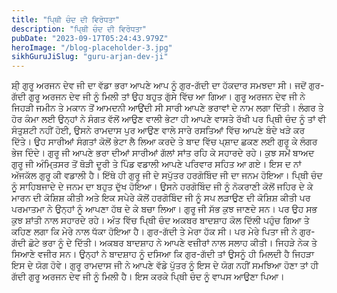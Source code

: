 ```yaml
---
title: "ਪਿ੍ਥੀ ਚੰਦ ਦੀ ਵਿਰੋਧਤਾ"
description: "ਪਿ੍ਥੀ ਚੰਦ ਦੀ ਵਿਰੋਧਤਾ"
pubDate: "2023-09-17T05:24:43.979Z"
heroImage: "/blog-placeholder-3.jpg"
sikhGuruJiSlug: "guru-arjan-dev-ji"
---
```


ਸ਼ੀ੍ ਗੁਰੂ ਅਰਜਨ ਦੇਵ ਜੀ ਦਾ ਵੱਡਾ ਭਰਾ ਆਪਣੇ ਆਪ ਨੂੰ ਗੁਰ-ਗੱਦੀ ਦਾ ਹੱਕਦਾਰ ਸਮਝਦਾ ਸੀ। ਜਦੋਂ ਗੁਰ-ਗੱਦੀ ਗੁਰੂ ਅਰਜਨ ਦੇਵ ਜੀ ਨੂੰ ਮਿਲੀ ਤਾਂ ਉਹ ਬਹੁਤ ਗੁੱਸੇ ਵਿੱਚ ਆ ਗਿਆ। ਗੁਰੂ ਅਰਜਨ ਦੇਵ ਜੀ ਨੇ ਜਿਹੜੀ ਜਮੀਨ ਤੇ ਮਕਾਨ ਤੋਂ ਆਮਦਨੀ ਆਉਂਦੀ ਸੀ ਸਾਰੀ ਆਪਣੇ ਭਰਾਵਾਂ ਦੇ ਨਾਮ ਲਗਾ ਦਿੱਤੀ। ਲੰਗਰ ਤੇ ਹੋਰ ਕੰਮਾ ਲਈ ਉਨ੍ਹਾਂ ਨੇ ਸੰਗਤ ਵੱਲੋਂ ਆਉਣ ਵਾਲੀ ਭੇਟਾ ਹੀ ਆਪਣੇ ਵਾਸਤੇ ਰੱਖੀ ਪਰ ਪਿ੍ਥੀ ਚੰਦ ਨੂੰ ਤਾਂ ਵੀ ਸੰਤੁਸ਼ਟੀ ਨਹੀਂ ਹੋਈ, ਉਸਨੇ ਰਾਮਦਾਸ ਪੁਰ ਆਉਣ ਵਾਲੇ ਸਾਰੇ ਰਸਤਿਆਂ ਵਿੱਚ ਆਪਣੇ ਬੰਦੇ ਖੜੇ ਕਰ ਦਿੱਤੇ। ਉਹ ਸਾਰੀਆਂ ਸੰਗਤਾਂ ਕੋਲੋਂ ਭੇਟਾ ਲੈ ਲਿਆ ਕਰਦੇ ਤੇ ਬਾਦ ਵਿੱਚ ਪ੍ਸ਼ਾਦ ਛਕਣ ਲਈ ਗੁਰੂ ਕੇ ਲੰਗਰ ਭੇਜ ਦਿੰਦੇ।
ਗੁਰੂ ਜੀ ਆਪਣੇ ਭਰਾ ਦੀਆਂ ਸਾਰੀਆਂ ਗੱਲਾਂ ਸਾਂਤ ਰਹਿ ਕੇ ਸਹਾਰਦੇ ਰਹੇ। ਕੁਝ ਸਮੇਂ ਬਾਅਦ ਗੁਰੂ ਜੀ ਅੰਮਿ੍ਤਸਰ ਤੋਂ ਥੋੜੀ ਦੂਰੀ ਤੇ ਪਿੰਡ ਵਡਾਲੀ ਆਪਣੇ ਪਰਿਵਾਰ ਸਹਿਤ ਆ ਗਏ। ਇਸ ਦ ਨਾਂ ਅੱਜਕੱਲ ਗੁਰੂ ਕੀ ਵਡਾਲੀ ਹੈ। ਇੱਥੇ ਹੀ ਗੁਰੂ ਜੀ ਦੇ ਸਪੁੱਤਰ ਹਰਗੋਬਿੰਦ ਜੀ ਦਾ ਜਨਮ ਹੋਇਆ।
ਪਿ੍ਥੀ ਚੰਦ ਨੂੰ ਸਾਹਿਬਜਾਦੇ ਦੇ ਜਨਮ ਦਾ ਬਹੁਤ ਦੁੱਖ ਹੋਇਆ। ਉਸਨੇ ਹਰਗੋਬਿੰਦ ਜੀ ਨੂੰ ਨੋਕਰਾਣੀ ਕੋਲੋਂ ਜਹਿਰ ਦੇ ਕੇ ਮਾਰਨ ਦੀ ਕੋਸ਼ਿਸ਼ ਕੀਤੀ ਅਤੇ ਇਕ ਸਪੇਰੇ ਕੋਲੋਂ ਹਰਗੋਬਿੰਦ ਜੀ ਨੂੰ ਸਪ ਲੜਾਉਣ ਦੀ ਕੋਸ਼ਿਸ਼ ਕੀਤੀ ਪਰ ਪਰਮਾਤਮਾ ਨੇ ਉਨ੍ਹਾਂ ਨੂੰ ਆਪਣਾ ਹੱਥ ਦੇ ਕੇ ਬਚਾ ਲਿਆ। ਗੁਰੂ ਜੀ ਸੱਭ ਕੁਝ ਜਾਣਦੇ ਸਨ। ਪਰ ਉਹ ਸਭ ਕੁਝ ਸ਼ਾਂਤੀ ਨਾਲ ਸਹਾਰਦੇ ਰਹੇ।
ਅੰਤ ਵਿੱਚ ਪਿ੍ਥੀ ਚੰਦ ਅਕਬਰ ਬਾਦਸ਼ਾਹ ਕੋਲ ਦਿੱਲੀ ਪਹੁੰਚ ਗਿਆ ਤੇ ਕਹਿਣ ਲਗਾ ਕਿ ਮੇਰੇ ਨਾਲ ਧੱਕਾ ਹੋਇਆ ਹੈ। ਗੁਰ-ਗੱਦੀ ਤੇ ਮੇਰਾ ਹੱਕ ਸੀ। ਪਰ ਮੇਰੇ ਪਿਤਾ ਜੀ ਨੇ ਗੁਰ-ਗੱਦੀ ਛੋਟੇ ਭਰਾ ਨੂੰ ਦੇ ਦਿੱਤੀ। ਅਕਬਰ ਬਾਦਸ਼ਾਹ ਨੇ ਆਪਣੇ ਵਜ਼ੀਰਾਂ ਨਾਲ ਸਲਾਹ ਕੀਤੀ। ਜਿਹੜੇ ਨੇਕ ਤੇ ਸਿਆਣੇ ਵਜੀਰ ਸਨ। ਉਨ੍ਹਾਂ ਨੇ ਬਾਦਸ਼ਾਹ ਨੂੰ ਦਸਿਆ ਕਿ ਗੁਰ-ਗੱਦੀ ਤਾਂ ਉਸਨੂੰ ਹੀ ਮਿਲਦੀ ਹੈ ਜਿਹੜਾ ਇਸ ਦੇ ਯੋਗ ਹੋਵੇ। ਗੁਰੂ ਰਾਮਦਾਸ ਜੀ ਨੇ ਆਪਣੇ ਵੱਡੇ ਪੁੱਤਰ ਨੂੰ ਇਸ ਦੇ ਯੋਗ ਨਹੀਂ ਸਮਝਿਆ ਹੋਣਾ ਤਾਂ ਹੀ ਗੱਦੀ ਗੁਰੂ ਅਰਜਨ ਦੇਵ ਜੀ ਨੂੰ ਮਿਲੀ ਹੈ। ਇਸ ਕਰਕੇ ਪਿ੍ਥੀ ਚੰਦ ਨੂੰ ਵਾਪਸ ਆਉਣਾ ਪਿਆ।
